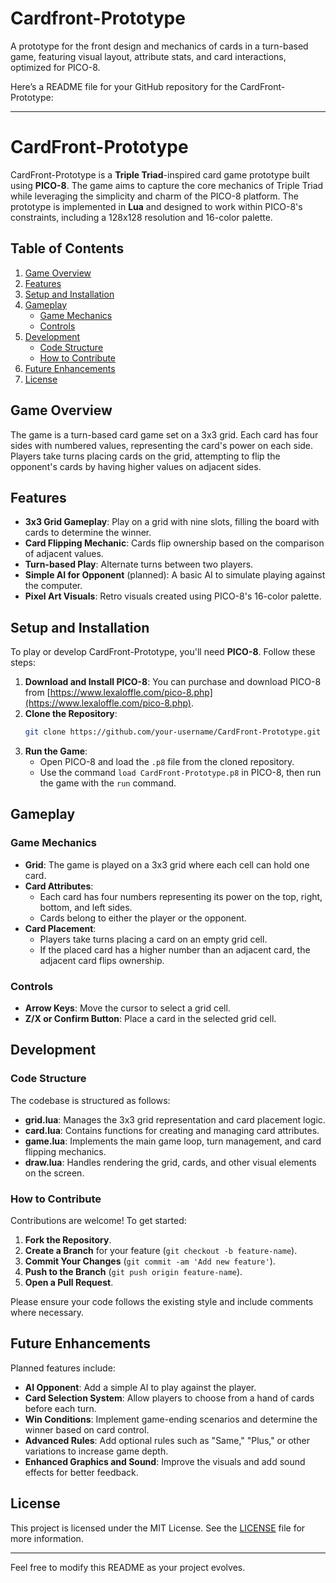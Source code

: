 # Cardfront-Prototype
A prototype for the front design and mechanics of cards in a turn-based game, featuring visual layout, attribute stats, and card interactions, optimized for PICO-8.

Here’s a README file for your GitHub repository for the CardFront-Prototype:

---

# CardFront-Prototype

CardFront-Prototype is a **Triple Triad**-inspired card game prototype built using **PICO-8**. The game aims to capture the core mechanics of Triple Triad while leveraging the simplicity and charm of the PICO-8 platform. The prototype is implemented in **Lua** and designed to work within PICO-8's constraints, including a 128x128 resolution and 16-color palette.

## Table of Contents
1. [Game Overview](#game-overview)
2. [Features](#features)
3. [Setup and Installation](#setup-and-installation)
4. [Gameplay](#gameplay)
    - [Game Mechanics](#game-mechanics)
    - [Controls](#controls)
5. [Development](#development)
    - [Code Structure](#code-structure)
    - [How to Contribute](#how-to-contribute)
6. [Future Enhancements](#future-enhancements)
7. [License](#license)

## Game Overview

The game is a turn-based card game set on a 3x3 grid. Each card has four sides with numbered values, representing the card's power on each side. Players take turns placing cards on the grid, attempting to flip the opponent's cards by having higher values on adjacent sides.

## Features

- **3x3 Grid Gameplay**: Play on a grid with nine slots, filling the board with cards to determine the winner.
- **Card Flipping Mechanic**: Cards flip ownership based on the comparison of adjacent values.
- **Turn-based Play**: Alternate turns between two players.
- **Simple AI for Opponent** (planned): A basic AI to simulate playing against the computer.
- **Pixel Art Visuals**: Retro visuals created using PICO-8's 16-color palette.

## Setup and Installation

To play or develop CardFront-Prototype, you'll need **PICO-8**. Follow these steps:

1. **Download and Install PICO-8**: You can purchase and download PICO-8 from [https://www.lexaloffle.com/pico-8.php](https://www.lexaloffle.com/pico-8.php).
2. **Clone the Repository**:
   ```bash
   git clone https://github.com/your-username/CardFront-Prototype.git
   ```
3. **Run the Game**:
   - Open PICO-8 and load the `.p8` file from the cloned repository.
   - Use the command `load CardFront-Prototype.p8` in PICO-8, then run the game with the `run` command.

## Gameplay

### Game Mechanics

- **Grid**: The game is played on a 3x3 grid where each cell can hold one card.
- **Card Attributes**:
  - Each card has four numbers representing its power on the top, right, bottom, and left sides.
  - Cards belong to either the player or the opponent.
- **Card Placement**:
  - Players take turns placing a card on an empty grid cell.
  - If the placed card has a higher number than an adjacent card, the adjacent card flips ownership.

### Controls

- **Arrow Keys**: Move the cursor to select a grid cell.
- **Z/X or Confirm Button**: Place a card in the selected grid cell.

## Development

### Code Structure

The codebase is structured as follows:

- **grid.lua**: Manages the 3x3 grid representation and card placement logic.
- **card.lua**: Contains functions for creating and managing card attributes.
- **game.lua**: Implements the main game loop, turn management, and card flipping mechanics.
- **draw.lua**: Handles rendering the grid, cards, and other visual elements on the screen.

### How to Contribute

Contributions are welcome! To get started:

1. **Fork the Repository**.
2. **Create a Branch** for your feature (`git checkout -b feature-name`).
3. **Commit Your Changes** (`git commit -am 'Add new feature'`).
4. **Push to the Branch** (`git push origin feature-name`).
5. **Open a Pull Request**.

Please ensure your code follows the existing style and include comments where necessary.

## Future Enhancements

Planned features include:

- **AI Opponent**: Add a simple AI to play against the player.
- **Card Selection System**: Allow players to choose from a hand of cards before each turn.
- **Win Conditions**: Implement game-ending scenarios and determine the winner based on card control.
- **Advanced Rules**: Add optional rules such as "Same," "Plus," or other variations to increase game depth.
- **Enhanced Graphics and Sound**: Improve the visuals and add sound effects for better feedback.

## License

This project is licensed under the MIT License. See the [LICENSE](LICENSE) file for more information.

---

Feel free to modify this README as your project evolves.
